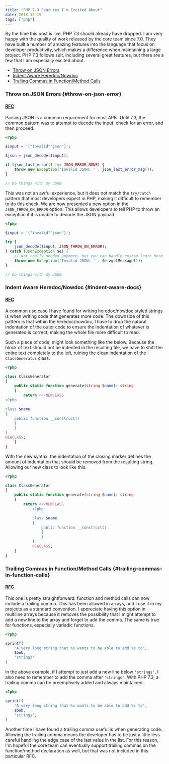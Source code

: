 ```yaml
---
title: "PHP 7.3 Features I'm Excited About"
date: 2018-12-19
tags: ["php"]
---
```


By the time this post is live, PHP 7.3 should already have dropped. I am very happy with the quality of work released
by the core team since 7.0. They have built a number of amazing features into the language that focus on
developer productivity, which makes a difference when maintaining a large project. PHP 7.3 follows suit, including
several great features, but there are a few that I am especially excited about.

- [Throw on JSON Errors](#throw-on-json-error)
- [Indent Aware Heredoc/Nowdoc](#indent-aware-docs)
- [Trailing Commas in Function/Method Calls](#trailing-commas-in-function-calls)

### Throw on JSON Errors {#throw-on-json-error}

#### [RFC](https://wiki.php.net/rfc/json_throw_on_error)

Parsing JSON is a common requirement for most APIs. Until 7.3, the common pattern was to attempt to decode the
input, check for an error, and then proceed.

```php
<?php

$input = '{"invalid""json"}';

$json = json_decode($input);

if (json_last_error() !== JSON_ERROR_NONE) {
    throw new Exception('Invalid JSON: ' . json_last_error_msg());
}

// Do things with my JSON
```

This was not an awful experience, but it does not match the `try/catch` pattern that most developers expect in PHP,
making it difficult to remember to do this check. We are now presented a new option in the `JSON_THROW_ON_ERROR` option.
This allows developers to tell PHP to throw an exception if it is unable to decode the JSON payload.

```php
<?php

$input = '{"invalid""json"}';

try {
    json_decode($input, JSON_THROW_ON_ERROR);
} catch (JsonException $e) {
    // Not really needed anymore, but you can handle custom logic here.
    throw new Exception('Invalid JSON: ' . $e->getMessage());
}

// Do things with my JSON
```

### Indent Aware Heredoc/Nowdoc {#indent-aware-docs}

#### [RFC](https://wiki.php.net/rfc/flexible_heredoc_nowdoc_indentation)

A common use case I have found for writing heredoc/nowdoc styled strings is when writing
code that generates more code. The downside of this pattern is that within the heredoc/nowdoc, I have to
drop the natural indentation of the outer code to ensure the indentation of whatever is generated is correct, making the
whole file more difficult to read.

Such a piece of code, might look something like the below. Because the block of text should not be
indented in the resulting file, we have to shift the entire text completely to the left, ruining the clean indentation
of the `ClassGenerator` class.

```php
<?php

class ClassGenerator
{
    public static function generate(string $name): string
    {
        return <<<NEWCLASS
<?php

class $name
{
    public function __construct()
    {
    }
}
NEWCLASS;
    }
}
```

With the new syntax, the indentation of the closing marker defines the amount of indentation that should be removed
from the resulting string. Allowing our new class to look like this.

```php
<?php

class ClassGenerator
{
    public static function generate(string $name): string
    {
        return <<<NEWCLASS
            <?php

            class $name
            {
                public function __construct()
                {
                }
            }
            NEWCLASS;
    }
}
```

### Trailing Commas in Function/Method Calls {#trailing-commas-in-function-calls}

#### [RFC](https://wiki.php.net/rfc/trailing-comma-function-calls)

This one is pretty straightforward: function and method calls can now include a trailing comma. This has been allowed in
arrays, and I use it in my projects as a standard convention. I appreciate having this option in multiline arrays because
it removes the possibility that I might attempt to add a new line to the array and forget to add the comma. The same 
is true for functions, especially variadic functions.

```php
<?php

sprintf(
    'A very long string that %s wants to be able to add %s to',
    $bob,
    'strings'
)
```

In the above example, if I attempt to just add a new line below `'strings'`, I also need to remember to add the comma
after `'strings'`. With PHP 7.3, a trailing comma can be preemptively added and always maintained.

```php
<?php

sprintf(
    'A very long string that %s wants to be able to add %s to',
    $bob,
    'strings',
)
```

Another time I have found a trailing comma useful is when generating code. Allowing the trailing comma means the
developer has to be just a little less careful handling the edge case of the last value in the list. For this reason,
I'm hopeful the core team can eventually support trailing commas on the function/method declaration as well, but that
was not included in this particular RFC.